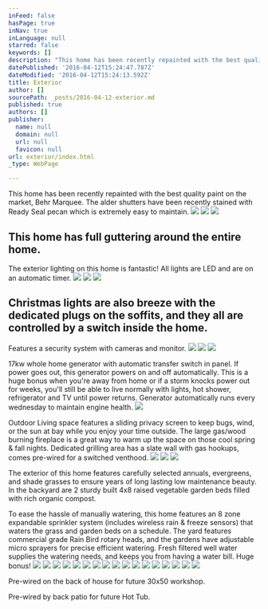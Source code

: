```yaml
---
inFeed: false
hasPage: true
inNav: true
inLanguage: null
starred: false
keywords: []
description: "This home has been recently repainted with the best quality paint on the market, Behr Marquee. The alder shutters have been recently stained with Ready Seal pecan which is extremely easy to maintain.\_"
datePublished: '2016-04-12T15:24:47.787Z'
dateModified: '2016-04-12T15:24:13.592Z'
title: Exterior
author: []
sourcePath: _posts/2016-04-12-exterior.md
published: true
authors: []
publisher:
  name: null
  domain: null
  url: null
  favicon: null
url: exterior/index.html
_type: WebPage

---
```

This home has been recently repainted with the best quality paint on the market, Behr Marquee. The alder shutters have been recently stained with Ready Seal pecan which is extremely easy to maintain. ![](https://s3-us-west-2.amazonaws.com/the-grid-img/p/016c1f0e31572db35560dec6ee1cc4850b0c6b44.jpg)
![](https://s3-us-west-2.amazonaws.com/the-grid-img/p/91f262697a563cbb692ec838f92447a4657b2c1a.jpg)
![](https://s3-us-west-2.amazonaws.com/the-grid-img/p/ff3333979c8c697591515be2877ab0a6de3e36ed.jpg)

## This home has full guttering around the entire home. 

The exterior lighting on this home is fantastic! All lights are LED and are on an automatic timer. ![](https://the-grid-user-content.s3-us-west-2.amazonaws.com/c3f4d885-0417-4a84-baf2-c44b0463769b.jpg)
![](https://the-grid-user-content.s3-us-west-2.amazonaws.com/8ec50fec-6447-4c02-95ea-581b99609e72.jpg)
![](https://the-grid-user-content.s3-us-west-2.amazonaws.com/46e9e62e-bb7d-4698-931c-8c8a03cc257a.jpg)

## Christmas lights are also breeze with the dedicated plugs on the soffits, and they all are controlled by a switch inside the home.

Features a security system with cameras and monitor.
![](https://s3-us-west-2.amazonaws.com/the-grid-img/p/98d4858f0c7f2acd83fcaa961b5b753f657a7ead.jpg)
![](https://s3-us-west-2.amazonaws.com/the-grid-img/p/b4c5cbbb4b42a1c390eb7beefaa9c4acaeabf705.jpg)
![](https://s3-us-west-2.amazonaws.com/the-grid-img/p/1dc20c23aa01898e48004576c2e5dba628bf1dd3.jpg)

17kw whole home generator with automatic transfer switch in panel. If power goes out, this generator powers on and off automatically.  This is a huge bonus when you're away from home or if a storm knocks power out for weeks, you'll still be able to live normally with lights, hot shower, refrigerator and TV until power returns. Generator automatically runs every wednesday to maintain engine health. ![](https://s3-us-west-2.amazonaws.com/the-grid-img/p/638bc9a3d4de1bcea8597c99899d457ff73d4384.jpg)

Outdoor Living space features a sliding privacy screen to keep bugs, wind, or the sun at bay while you enjoy your time outside. The large gas/wood burning fireplace is a great way to warm up the space on those cool spring & fall nights. Dedicated grilling area has a slate wall with gas hookups, comes pre-wired for a switched venthood. ![](https://s3-us-west-2.amazonaws.com/the-grid-img/p/7e5e68067411ecee02c631d70b2ab0d0bbd1acd9.jpg)
![](https://s3-us-west-2.amazonaws.com/the-grid-img/p/85ec09b08f0469be181f7f58f35f59d34cce5897.jpg)
![](https://s3-us-west-2.amazonaws.com/the-grid-img/p/5b0cfd448d66b040d40e74e2081959e04ff6e465.jpg)

The exterior of this home features carefully selected annuals, evergreens, and shade grasses to ensure years of long lasting low maintenance beauty. In the backyard are 2 sturdy built 4x8 raised vegetable garden beds filled with rich organic compost. 

To ease the hassle of manually watering, this home features an 8 zone expandable sprinkler system (includes wireless rain & freeze sensors) that waters the grass and garden beds on a schedule. The yard features commercial grade Rain Bird rotary heads, and the gardens have adjustable micro sprayers for precise efficient watering. Fresh filtered well water supplies the watering needs, and keeps you from having a water bill. Huge bonus! ![](https://s3-us-west-2.amazonaws.com/the-grid-img/p/89328659571bb5a3af241294d8bf18bc8d7ef575.jpg)
![](https://s3-us-west-2.amazonaws.com/the-grid-img/p/0e4798a612fdd421fbd1b3b985a29a9154a56985.jpg)
![](https://s3-us-west-2.amazonaws.com/the-grid-img/p/43c1f1c055925939dbee2e699047ad3b1435a4e4.jpg)
![](https://s3-us-west-2.amazonaws.com/the-grid-img/p/8bae86f2995e5617ac3013e3acd8cce31f4f80ad.jpg)
![](https://s3-us-west-2.amazonaws.com/the-grid-img/p/0bcb2dccb48ded9c55ed2cca8033bdd5119d5468.jpg)
![](https://s3-us-west-2.amazonaws.com/the-grid-img/p/41cd80141bc36d284fb7ece63e9ae8b2cfecf37d.jpg)
![](https://s3-us-west-2.amazonaws.com/the-grid-img/p/f8d438e5d0381f15a2680a4baaf288a671894fc6.jpg)
![](https://s3-us-west-2.amazonaws.com/the-grid-img/p/a9fe4c7ef7d9a8ccc3cd69bf99ec52e6c9ba2b8f.jpg)
![](https://s3-us-west-2.amazonaws.com/the-grid-img/p/33118d9fc6107da5e4aa9771eb17b59e80887a0a.jpg)
![](https://s3-us-west-2.amazonaws.com/the-grid-img/p/0d0908eefcacd1cadd9cf2c035b601da540ebd6c.jpg)
![](https://s3-us-west-2.amazonaws.com/the-grid-img/p/895004997e34acc119040ec9066fe7a1f6bcb687.jpg)
![](https://s3-us-west-2.amazonaws.com/the-grid-img/p/f229888f0fa693e8a0846f0ea4281d976426b8aa.jpg)
![](https://s3-us-west-2.amazonaws.com/the-grid-img/p/dd90d039cc35dfe1ddb2884e47d4b5a86245ba38.jpg)
![](https://s3-us-west-2.amazonaws.com/the-grid-img/p/f9ac39be4ba3ef0702ba0cf255289013a2671fdc.jpg)
![](https://s3-us-west-2.amazonaws.com/the-grid-img/p/82506ac2ce18061d2af4ae17c2c72f3c29086c92.jpg)
![](https://s3-us-west-2.amazonaws.com/the-grid-img/p/a491a4d9820abc4ae01640b68a1bdeba7e5ae592.jpg)
![](https://s3-us-west-2.amazonaws.com/the-grid-img/p/6dfe5235dbcd696830378608bc91299064e31b7f.jpg)

Pre-wired on the back of house for future 30x50 workshop.

Pre-wired by back patio for future Hot Tub.
